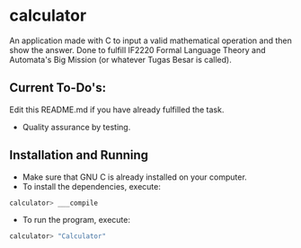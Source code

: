 # calculator

An application made with C to input a valid mathematical operation and then show the answer.
Done to fulfill IF2220 Formal Language Theory and Automata's Big Mission (or whatever Tugas Besar is called).

## Current To-Do's:

Edit this README.md if you have already fulfilled the task.
* Quality assurance by testing.

## Installation and Running
* Make sure that GNU C is already installed on your computer.
* To install the dependencies, execute:
``` bash
calculator> ___compile
```
* To run the program, execute:
``` bash
calculator> "Calculator"
```
